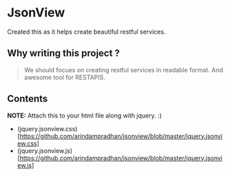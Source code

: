 # JsonView

Created this as it helps create beautiful restful services.

## Why writing this project ?

> We should focues on creating restful services in readable format. And awesome tool for RESTAPIS.

## Contents

**NOTE:** Attach this to your html file along with jquery. :)

* (jquery.jsonview.css)[https://github.com/arindampradhan/jsonview/blob/master/jquery.jsonview.css]
* (jquery.jsonview.js)[https://github.com/arindampradhan/jsonview/blob/master/jquery.jsonview.js]
